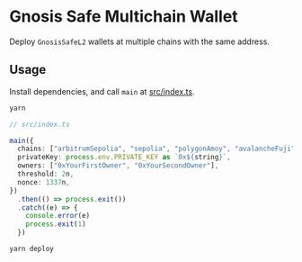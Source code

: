 # Gnosis Safe Multichain Wallet

Deploy `GnosisSafeL2` wallets at multiple chains with the same address.

## Usage

Install dependencies, and call `main` at [src/index.ts](./src/index.ts).

```sh
yarn
```

```ts
// src/index.ts

main({
  chains: ["arbitrumSepolia", "sepolia", "polygonAmoy", "avalancheFuji"],
  privateKey: process.env.PRIVATE_KEY as `0x${string}`,
  owners: ["0xYourFirstOwner", "0xYourSecondOwner"],
  threshold: 2n,
  nonce: 1337n,
})
  .then(() => process.exit())
  .catch((e) => {
    console.error(e)
    process.exit(1)
  })
```

```sh
yarn deploy
```
